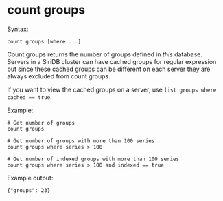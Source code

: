 count groups
============

Syntax:

	count groups [where ...]
	
Count groups returns the number of groups defined in *this* database. Servers 
in a SiriDB cluster can have cached groups for regular expression but since 
these cached groups can be different on each server they are always excluded 
from count groups. 

If you want to view the cached groups on a server, use 
`list groups where cached == true`.

Example:

	# Get number of groups
	count groups 
	
	# Get number of groups with more than 100 series
	count groups where series > 100  
	
	# Get number of indexed groups with more than 100 series
	count groups where series > 100 and indexed == true

Example output:

	{"groups": 23}